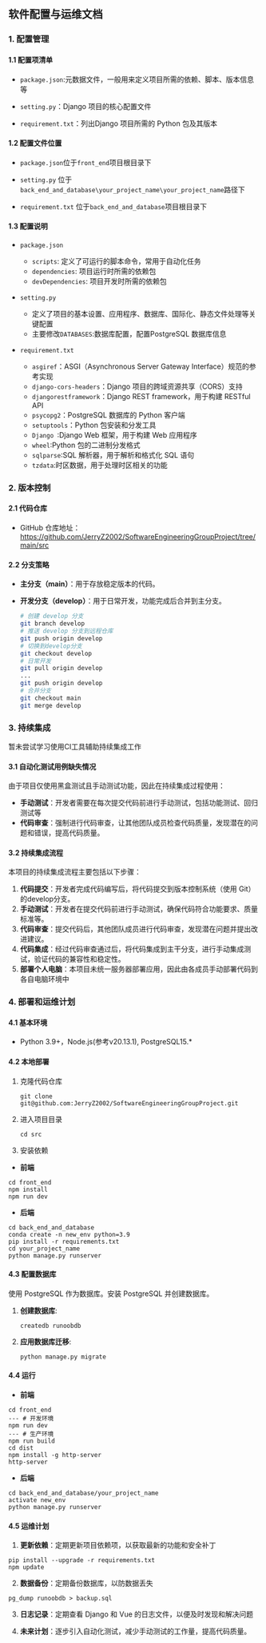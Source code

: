 ## 软件配置与运维文档

### 1. 配置管理

#### **1.1 配置项清单**

- ``package.json``:元数据文件，一般用来定义项目所需的依赖、脚本、版本信息等

- `setting.py`：Django 项目的核心配置文件
- `requirement.txt`：列出Django 项目所需的 Python 包及其版本

#### **1.2 配置文件位置**

- ``package.json``位于``front_end``项目根目录下

- `setting.py` 位于``back_end_and_database\your_project_name\your_project_name``路径下
- `requirement.txt` 位于``back_end_and_database``项目根目录下

#### **1.3 配置说明**

- `package.json`
  - `scripts`: 定义了可运行的脚本命令，常用于自动化任务
  - `dependencies`: 项目运行时所需的依赖包
  - `devDependencies`: 项目开发时所需的依赖包
- `setting.py`
  - 定义了项目的基本设置、应用程序、数据库、国际化、静态文件处理等关键配置
  - 主要修改`DATABASES`:数据库配置，配置PostgreSQL 数据库信息

- `requirement.txt`
  - `asgiref`：ASGI（Asynchronous Server Gateway Interface）规范的参考实现
  - `django-cors-headers`：Django 项目的跨域资源共享（CORS）支持
  - `djangorestframework`：Django REST framework，用于构建 RESTful API
  - `psycopg2`：PostgreSQL 数据库的 Python 客户端
  - `setuptools`：Python 包安装和分发工具
  - `Django `:Django Web 框架，用于构建 Web 应用程序
  - `wheel`:Python 包的二进制分发格式
  - `sqlparse`:SQL 解析器，用于解析和格式化 SQL 语句
  - `tzdata`:时区数据，用于处理时区相关的功能

### 2. 版本控制

#### **2.1 代码仓库**

- GitHub 仓库地址：https://github.com/JerryZ2002/SoftwareEngineeringGroupProject/tree/main/src

#### **2.2 分支策略**

- **主分支（main）**：用于存放稳定版本的代码。

- **开发分支（develop）**：用于日常开发，功能完成后合并到主分支。

  ```sh
  # 创建 develop 分支
  git branch develop
  # 推送 develop 分支到远程仓库
  git push origin develop
  # 切换到develop分支
  git checkout develop
  # 日常开发
  git pull origin develop
  ...
  git push origin develop
  # 合并分支
  git checkout main
  git merge develop
  ```

### 3. 持续集成

暂未尝试学习使用CI工具辅助持续集成工作

#### 3.1 自动化测试用例缺失情况

由于项目仅使用黑盒测试且手动测试功能，因此在持续集成过程使用：

- **手动测试**：开发者需要在每次提交代码前进行手动测试，包括功能测试、回归测试等
- **代码审查**：强制进行代码审查，让其他团队成员检查代码质量，发现潜在的问题和错误，提高代码质量。

#### 3.2 持续集成流程

本项目的持续集成流程主要包括以下步骤：

1. **代码提交**：开发者完成代码编写后，将代码提交到版本控制系统（使用 Git）的develop分支。
2. **手动测试**：开发者在提交代码前进行手动测试，确保代码符合功能要求、质量标准等。
3. **代码审查**：提交代码后，其他团队成员进行代码审查，发现潜在问题并提出改进建议。
4. **代码集成**：经过代码审查通过后，将代码集成到主干分支，进行手动集成测试，验证代码的兼容性和稳定性。
5. **部署个人电脑**：本项目未统一服务器部署应用，因此由各成员手动部署代码到各自电脑环境中

### 4. 部署和运维计划

#### **4.1 基本环境**

- Python 3.9+，Node.js(参考v20.13.1), PostgreSQL15.*

#### **4.2 本地部署**

1. 克隆代码仓库

   ```shell
   git clone git@github.com:JerryZ2002/SoftwareEngineeringGroupProject.git
   ```

2. 进入项目目录

   ```shell
   cd src
   ```

3. 安装依赖

- **前端**

```shell
cd front_end
npm install
npm run dev
```

- **后端**

```shell
cd back_end_and_database
conda create -n new_env python=3.9
pip install -r requirements.txt
cd your_project_name
python manage.py runserver
```

#### 4.3 配置数据库

使用 PostgreSQL 作为数据库。安装 PostgreSQL 并创建数据库。

1. **创建数据库**:

   ```
   createdb runoobdb
   ```

2. **应用数据库迁移**:

   ```
   python manage.py migrate
   ```

#### 4.4 运行

- **前端**

```shell
cd front_end
--- # 开发环境
npm run dev
--- # 生产环境
npm run build
cd dist
npm install -g http-server
http-server
```

- **后端**

```shell
cd back_end_and_database/your_project_name
activate new_env
python manage.py runserver
```

#### 4.5 运维计划

1. **更新依赖**：定期更新项目依赖项，以获取最新的功能和安全补丁

```shell
pip install --upgrade -r requirements.txt
npm update
```

2. **数据备份**：定期备份数据库，以防数据丢失

```shell
pg_dump runoobdb > backup.sql
```

3. **日志记录**：定期查看 Django 和 Vue 的日志文件，以便及时发现和解决问题

4. **未来计划**：逐步引入自动化测试，减少手动测试的工作量，提高代码质量。
